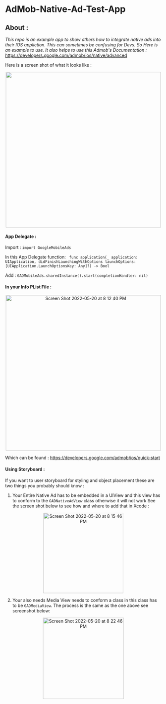 # AdMob-Native-Ad-Test-App

## About :

_This repo is an example app to show others how to integrate native ads into their IOS appliction. This can sometimes be confusing for Devs. So Here is an example to use.
It also helps to use this Admob's Documentation :_ https://developers.google.com/admob/ios/native/advanced

Here is a screen shot of what it looks like : 
<p align="center">
<img src="https://user-images.githubusercontent.com/69118018/169628309-0bcecf26-ee14-464d-8ad1-33fb777ecc52.png" width="500">
</p>


#### App Delegate :

Import :
`import GoogleMobileAds`

In this App Delegate function: ` func application(_ application: UIApplication, didFinishLaunchingWithOptions launchOptions: [UIApplication.LaunchOptionsKey: Any]?) -> Bool`

Add : 
`
        GADMobileAds.sharedInstance().start(completionHandler: nil)
`

#### In your Info PList File :
<p align="center">
<img width="500" alt="Screen Shot 2022-05-20 at 8 12 40 PM" src="https://user-images.githubusercontent.com/69118018/169628751-4733f76d-d1ea-4a82-996a-f3a4e98c69c8.png">
</p>

Which can be found : 
https://developers.google.com/admob/ios/quick-start


#### Using Storyboard :
If you want to user storyboard for styling and object placement these are two things you probably should know :

1.  Your Entire Native Ad has to be embedded in a UIView and this view has to conform to the `GADNativeAdView` class otherwise it will not work
See the screen shot below to see how and where to add that in Xcode :
<p align="center">
<img width="258" alt="Screen Shot 2022-05-20 at 8 15 46 PM" src="https://user-images.githubusercontent.com/69118018/169628943-6dcb883c-cecb-4539-88ad-ab56b2f9638a.png">
</p>

2. Your also needs Media View needs to conform a class in this class has to be `GADMediaView`. The process is the same as the one above see screenshot below:
<p align="center">
<img width="261" alt="Screen Shot 2022-05-20 at 8 22 46 PM" src="https://user-images.githubusercontent.com/69118018/169629073-506331b0-0730-4f71-80bf-3d698e1cb858.png">
</p>


